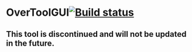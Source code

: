# OverToolGUI[![Build status](https://ci.appveyor.com/api/projects/status/fa19sd6mat3tawq3?svg=true)](https://ci.appveyor.com/project/Yernemm/overtoolgui)
## This tool is discontinued and will not be updated in the future.
